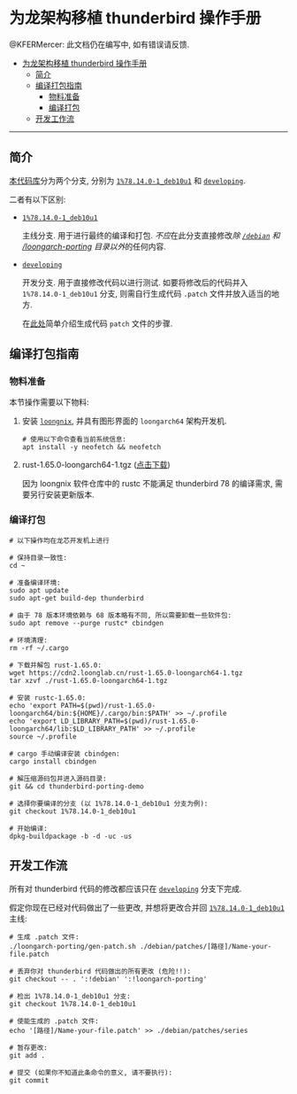 # 为龙架构移植 thunderbird 操作手册

@KFERMercer: 此文档仍在编写中, 如有错误请反馈.

- [为龙架构移植 thunderbird 操作手册](#为龙架构移植-thunderbird-操作手册)
  - [简介](#简介)
  - [编译打包指南](#编译打包指南)
    - [物料准备](#物料准备)
    - [编译打包](#编译打包)
  - [开发工作流](#开发工作流)

---

## 简介

[本代码库](https://github.com/loongsonedu/thunderbird-porting-demo.git)分为两个分支, 分别为 [`1%78.14.0-1_deb10u1`](https://github.com/loongsonedu/thunderbird-porting-demo/tree/1%2578.14.0-1_deb10u1) 和 [`developing`](https://github.com/loongsonedu/thunderbird-porting-demo/tree/developing).

二者有以下区别:

- [`1%78.14.0-1_deb10u1`](https://github.com/loongsonedu/thunderbird-porting-demo/tree/1%2578.14.0-1_deb10u1)

    主线分支. 用于进行最终的编译和打包. *不应*在此分支直接修改*除 [`/debian`](https://github.com/loongsonedu/thunderbird-porting-demo/tree/1%2578.14.0-1_deb10u1/debian) 和 [*/loongarch-porting*](https://github.com/loongsonedu/thunderbird-porting-demo/tree/1%2578.14.0-1_deb10u1/loongarch-porting) 目录以外*的任何内容.

- [`developing`](https://github.com/loongsonedu/thunderbird-porting-demo/tree/developing)

    开发分支. 用于直接修改代码以进行测试. 如要将修改后的代码并入 `1%78.14.0-1_deb10u1` 分支, 则需自行生成代码 `.patch` 文件并放入适当的地方.

    在[此处](#开发工作流)简单介绍生成代码 `patch` 文件的步骤.

## 编译打包指南

### 物料准备

本节操作需要以下物料:

1. 安装 [`loongnix`](http://www.loongnix.cn/zh/loongnix/), 并具有图形界面的 `loongarch64` 架构开发机.

   ```shell
   # 使用以下命令查看当前系统信息:
   apt install -y neofetch && neofetch
   ```

2. rust-1.65.0-loongarch64-1.tgz ([点击下载](https://cdn2.loonglab.cn/rust-1.65.0-loongarch64-1.tgz))

    因为 loongnix 软件仓库中的 rustc 不能满足 thunderbird 78 的编译需求, 需要另行安装更新版本.

### 编译打包

```shell
# 以下操作均在龙芯开发机上进行

# 保持目录一致性:
cd ~

# 准备编译环境:
sudo apt update
sudo apt-get build-dep thunderbird

# 由于 78 版本环境依赖与 68 版本略有不同, 所以需要卸载一些软件包:
sudo apt remove --purge rustc* cbindgen

# 环境清理:
rm -rf ~/.cargo

# 下载并解包 rust-1.65.0:
wget https://cdn2.loonglab.cn/rust-1.65.0-loongarch64-1.tgz
tar xzvf ./rust-1.65.0-loongarch64-1.tgz

# 安装 rustc-1.65.0:
echo 'export PATH=$(pwd)/rust-1.65.0-loongarch64/bin:${HOME}/.cargo/bin:$PATH' >> ~/.profile
echo 'export LD_LIBRARY_PATH=$(pwd)/rust-1.65.0-loongarch64/lib:$LD_LIBRARY_PATH' >> ~/.profile
source ~/.profile

# cargo 手动编译安装 cbindgen:
cargo install cbindgen

# 解压缩源码包并进入源码目录:
git && cd thunderbird-porting-demo

# 选择你要编译的分支 (以 1%78.14.0-1_deb10u1 分支为例):
git checkout 1%78.14.0-1_deb10u1

# 开始编译:
dpkg-buildpackage -b -d -uc -us
```

## 开发工作流

所有对 thunderbird 代码的修改都应该只在 [`developing`](https://github.com/loongsonedu/thunderbird-porting-demo/tree/developing) 分支下完成.

假定你现在已经对代码做出了一些更改, 并想将更改合并回 [`1%78.14.0-1_deb10u1`](https://github.com/loongsonedu/thunderbird-porting-demo/tree/1%2578.14.0-1_deb10u1) 主线:

```shell
# 生成 .patch 文件:
./loongarch-porting/gen-patch.sh ./debian/patches/[路径]/Name-your-file.patch

# 丢弃你对 thunderbird 代码做出的所有更改 (危险!!):
git checkout -- . ':!debian' ':!loongarch-porting'

# 检出 1%78.14.0-1_deb10u1 分支:
git checkout 1%78.14.0-1_deb10u1

# 使能生成的 .patch 文件:
echo '[路径]/Name-your-file.patch' >> ./debian/patches/series

# 暂存更改:
git add .

# 提交 (如果你不知道此条命令的意义, 请不要执行):
git commit
```
